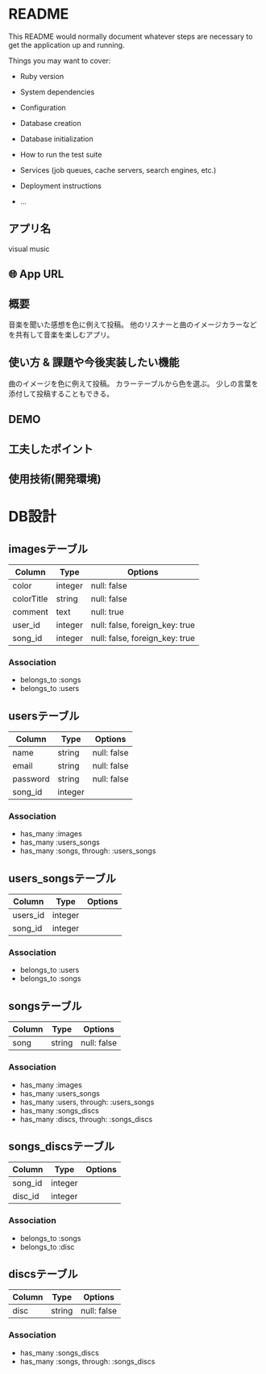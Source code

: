 # README

This README would normally document whatever steps are necessary to get the
application up and running.

Things you may want to cover:

* Ruby version

* System dependencies

* Configuration

* Database creation

* Database initialization

* How to run the test suite

* Services (job queues, cache servers, search engines, etc.)

* Deployment instructions

* ...


## アプリ名 

visual music


## 🌐 App URL


## 概要

音楽を聞いた感想を色に例えて投稿。
他のリスナーと曲のイメージカラーなどを共有して音楽を楽しむアプリ。

## 使い方 & 課題や今後実装したい機能

曲のイメージを色に例えて投稿。
カラーテーブルから色を選ぶ。
少しの言葉を添付して投稿することもできる。

## DEMO

## 工夫したポイント

## 使用技術(開発環境)



# DB設計

## imagesテーブル

|Column|Type|Options|
|------|----|-------|
|color|integer|null: false|
|colorTitle|string|null: false|
|comment|text|null: true|
|user_id|integer|null: false, foreign_key: true|
|song_id|integer|null: false, foreign_key: true|

### Association
- belongs_to :songs
- belongs_to :users



## usersテーブル

|Column|Type|Options|
|------|----|-------|
|name|string|null: false|
|email|string|null: false|
|password|string|null: false|
|song_id|integer||

### Association
- has_many :images
- has_many :users_songs
- has_many :songs, through: :users_songs



## users_songsテーブル

|Column|Type|Options|
|------|----|-------|
|users_id|integer||
|song_id|integer||

### Association
- belongs_to :users
- belongs_to :songs



## songsテーブル

|Column|Type|Options|
|------|----|-------|
|song|string|null: false|

### Association
- has_many :images
- has_many :users_songs
- has_many :users, through: :users_songs
- has_many :songs_discs
- has_many :discs, through: :songs_discs


## songs_discsテーブル

|Column|Type|Options|
|------|----|-------|
|song_id|integer||
|disc_id|integer||

### Association
- belongs_to :songs
- belongs_to :disc



## discsテーブル

|Column|Type|Options|
|------|----|-------|
|disc|string|null: false|

### Association 
- has_many :songs_discs
- has_many :songs, through: :songs_discs
